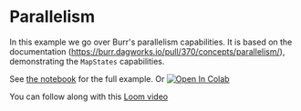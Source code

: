 # Parallelism

In this example we go over Burr's parallelism capabilities. It is based on the documentation (https://burr.dagworks.io/pull/370/concepts/parallelism/), demonstrating the `MapStates` capabilities.

See [the notebook](./notebook.ipynb) for the full example. Or <a target="_blank" href="https://colab.research.google.com/github/dagworks-inc/burr/blob/main/examples/parallelism/notebook.ipynb">
  <img src="https://colab.research.google.com/assets/colab-badge.svg" alt="Open In Colab"/>
</a>

You can follow along with this [Loom video](https://www.loom.com/share/a871abe84f974a499d7fb5bae42c35ae)
